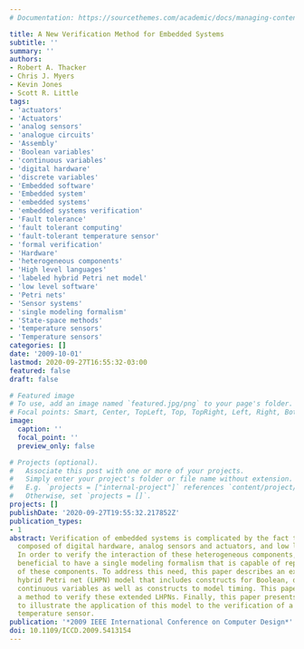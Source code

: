```yaml
---
# Documentation: https://sourcethemes.com/academic/docs/managing-content/

title: A New Verification Method for Embedded Systems
subtitle: ''
summary: ''
authors:
- Robert A. Thacker
- Chris J. Myers
- Kevin Jones
- Scott R. Little
tags:
- 'actuators'
- 'Actuators'
- 'analog sensors'
- 'analogue circuits'
- 'Assembly'
- 'Boolean variables'
- 'continuous variables'
- 'digital hardware'
- 'discrete variables'
- 'Embedded software'
- 'Embedded system'
- 'embedded systems'
- 'embedded systems verification'
- 'Fault tolerance'
- 'fault tolerant computing'
- 'fault-tolerant temperature sensor'
- 'formal verification'
- 'Hardware'
- 'heterogeneous components'
- 'High level languages'
- 'labeled hybrid Petri net model'
- 'low level software'
- 'Petri nets'
- 'Sensor systems'
- 'single modeling formalism'
- 'State-space methods'
- 'temperature sensors'
- 'Temperature sensors'
categories: []
date: '2009-10-01'
lastmod: 2020-09-27T16:55:32-03:00
featured: false
draft: false

# Featured image
# To use, add an image named `featured.jpg/png` to your page's folder.
# Focal points: Smart, Center, TopLeft, Top, TopRight, Left, Right, BottomLeft, Bottom, BottomRight.
image:
  caption: ''
  focal_point: ''
  preview_only: false

# Projects (optional).
#   Associate this post with one or more of your projects.
#   Simply enter your project's folder or file name without extension.
#   E.g. `projects = ["internal-project"]` references `content/project/deep-learning/index.md`.
#   Otherwise, set `projects = []`.
projects: []
publishDate: '2020-09-27T19:55:32.217852Z'
publication_types:
- 1
abstract: Verification of embedded systems is complicated by the fact that they are
  composed of digital hardware, analog sensors and actuators, and low level software.
  In order to verify the interaction of these heterogeneous components, it would be
  beneficial to have a single modeling formalism that is capable of representing all
  of these components. To address this need, this paper describes an extended labeled
  hybrid Petri net (LHPN) model that includes constructs for Boolean, discrete, and
  continuous variables as well as constructs to model timing. This paper also presents
  a method to verify these extended LHPNs. Finally, this paper presents a case study
  to illustrate the application of this model to the verification of a fault-tolerant
  temperature sensor.
publication: '*2009 IEEE International Conference on Computer Design*'
doi: 10.1109/ICCD.2009.5413154
---
```


